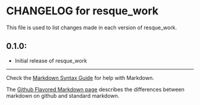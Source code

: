# CHANGELOG for resque_work

This file is used to list changes made in each version of resque_work.

## 0.1.0:

* Initial release of resque_work

- - - 
Check the [Markdown Syntax Guide](http://daringfireball.net/projects/markdown/syntax) for help with Markdown.

The [Github Flavored Markdown page](http://github.github.com/github-flavored-markdown/) describes the differences between markdown on github and standard markdown.
